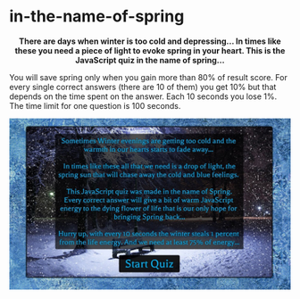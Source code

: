 # in-the-name-of-spring
<p align="center"><b>
There are days when winter is too cold and depressing... 
In times like these you need a piece of light to evoke spring in your heart. This is the JavaScript quiz in the name of spring...
</b></p>

You will save spring only when you gain more than 80% of result score. For every single correct answers (there are 10 of them) you get 10% but that depends on the time spent on the answer. Each 10 seconds you lose 1%. The time limit for one question is 100 seconds.

![Alt text](/screenshot_intro.jpg?raw=true "Optional Title")
